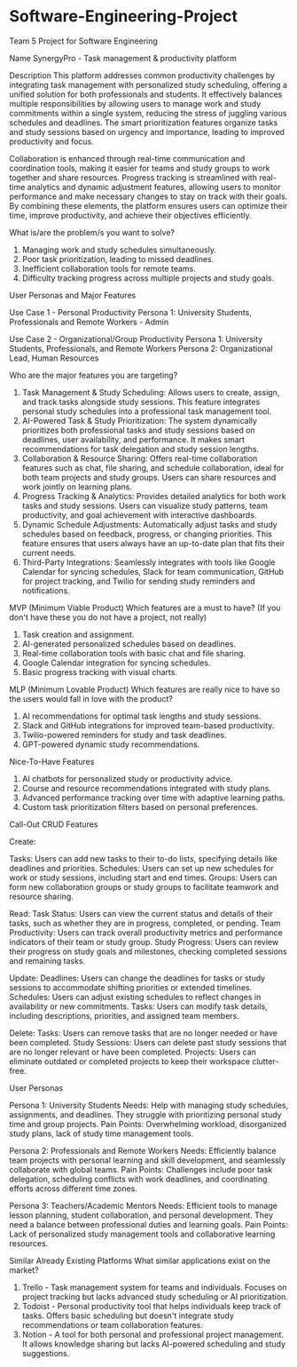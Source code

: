 # Software-Engineering-Project
Team 5 Project for Software Engineering

Name 
SynergyPro - Task management & productivity platform

Description
This platform addresses common productivity challenges by integrating task management with personalized study scheduling, offering a unified solution for both professionals and students. It effectively balances multiple responsibilities by allowing users to manage work and study commitments within a single system, reducing the stress of juggling various schedules and deadlines. The smart prioritization features organize tasks and study sessions based on urgency and importance, leading to improved productivity and focus.

Collaboration is enhanced through real-time communication and coordination tools, making it easier for teams and study groups to work together and share resources. Progress tracking is streamlined with real-time analytics and dynamic adjustment features, allowing users to monitor performance and make necessary changes to stay on track with their goals. By combining these elements, the platform ensures users can optimize their time, improve productivity, and achieve their objectives efficiently.


What is/are the problem/s you want to solve?
1. Managing work and study schedules simultaneously.
2. Poor task prioritization, leading to missed deadlines.
3. Inefficient collaboration tools for remote teams.
4. Difficulty tracking progress across multiple projects and study goals.


User Personas and Major Features

Use Case 1 - Personal Productivity 
Persona 1: University Students, Professionals and Remote Workers - Admin 

Use Case 2 - Organizational/Group Productivity
Persona 1: University Students, Professionals, and Remote Workers
Persona 2: Organizational Lead, Human Resources 


Who are the major features you are targeting?

1. Task Management & Study Scheduling: Allows users to create, assign, and track tasks alongside study sessions. This feature integrates personal study schedules into a professional task management tool.
2. AI-Powered Task & Study Prioritization: The system dynamically prioritizes both professional tasks and study sessions based on deadlines, user availability, and performance. It makes smart recommendations for task delegation and study session lengths.
3. Collaboration & Resource Sharing: Offers real-time collaboration features such as chat, file sharing, and schedule collaboration, ideal for both team projects and study groups. Users can share resources and work jointly on learning plans.
4. Progress Tracking & Analytics: Provides detailed analytics for both work tasks and study sessions. Users can visualize study patterns, team productivity, and goal achievement with interactive dashboards.
5. Dynamic Schedule Adjustments: Automatically adjust tasks and study schedules based on feedback, progress, or changing priorities. This feature ensures that users always have an up-to-date plan that fits their current needs.
6. Third-Party Integrations: Seamlessly integrates with tools like Google Calendar for syncing schedules, Slack for team communication, GitHub for project tracking, and Twilio for sending study reminders and notifications.


MVP (Minimum Viable Product)
Which features are a must to have? (If you don't have these you do not have a project, not really)

1. Task creation and assignment.
2. AI-generated personalized schedules based on deadlines.
3. Real-time collaboration tools with basic chat and file sharing.
4. Google Calendar integration for syncing schedules.
5. Basic progress tracking with visual charts.


MLP (Minimum Lovable Product)
Which features are really nice to have so the users would fall in love with the product?

1. AI recommendations for optimal task lengths and study sessions.
2. Slack and GitHub integrations for improved team-based productivity.
3. Twilio-powered reminders for study and task deadlines.
4. GPT-powered dynamic study recommendations.


Nice-To-Have Features

1. AI chatbots for personalized study or productivity advice.
2. Course and resource recommendations integrated with study plans.
3. Advanced performance tracking over time with adaptive learning paths.
4. Custom task prioritization filters based on personal preferences.


Call-Out CRUD Features

Create:

Tasks: Users can add new tasks to their to-do lists, specifying details like deadlines and priorities.
Schedules: Users can set up new schedules for work or study sessions, including start and end times.
Groups: Users can form new collaboration groups or study groups to facilitate teamwork and resource sharing.

Read:
Task Status: Users can view the current status and details of their tasks, such as whether they are in progress, completed, or pending.
Team Productivity: Users can track overall productivity metrics and performance indicators of their team or study group.
Study Progress: Users can review their progress on study goals and milestones, checking completed sessions and remaining tasks.

Update:
Deadlines: Users can change the deadlines for tasks or study sessions to accommodate shifting priorities or extended timelines.
Schedules: Users can adjust existing schedules to reflect changes in availability or new commitments.
Tasks: Users can modify task details, including descriptions, priorities, and assigned team members.

Delete: 
Tasks: Users can remove tasks that are no longer needed or have been completed.
Study Sessions: Users can delete past study sessions that are no longer relevant or have been completed.
Projects: Users can eliminate outdated or completed projects to keep their workspace clutter-free.


User Personas

Persona 1: University Students
Needs: Help with managing study schedules, assignments, and deadlines. They struggle with prioritizing personal study time and group projects.
Pain Points: Overwhelming workload, disorganized study plans, lack of study time management tools.

Persona 2: Professionals and Remote Workers
Needs: Efficiently balance team projects with personal learning and skill development, and seamlessly collaborate with global teams.
Pain Points: Challenges include poor task delegation, scheduling conflicts with work deadlines, and coordinating efforts across different time zones.

Persona 3: Teachers/Academic Mentors
Needs: Efficient tools to manage lesson planning, student collaboration, and personal development. They need a balance between professional duties and learning goals.
Pain Points: Lack of personalized study management tools and collaborative learning resources.


Similar Already Existing Platforms
What similar applications exist on the market?

1. Trello - Task management system for teams and individuals. Focuses on project tracking but lacks advanced study scheduling or AI prioritization.
2. Todoist - Personal productivity tool that helps individuals keep track of tasks. Offers basic scheduling but doesn't integrate study recommendations or team collaboration features.
3. Notion - A tool for both personal and professional project management. It allows knowledge sharing but lacks AI-powered scheduling and study suggestions.
